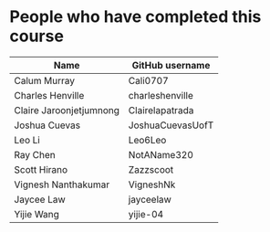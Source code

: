 # People who have completed this course
| Name                     | GitHub username       |
| ------------------------ | --------------------- |
| Calum Murray             | Cali0707              | 
| Charles Henville	       | charleshenville	     |
| Claire Jaroonjetjumnong  | Clairelapatrada       |
| Joshua Cuevas            | JoshuaCuevasUofT      | 
| Leo Li                   | Leo6Leo               |
| Ray Chen                 | NotAName320           |
| Scott Hirano             | Zazzscoot             | 
| Vignesh Nanthakumar      | VigneshNk             |
| Jaycee Law               | jayceelaw             | 
| Yijie Wang               | yijie-04              | 